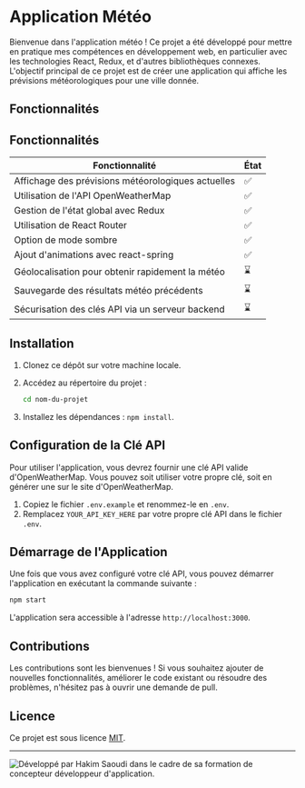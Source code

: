 # Application Météo

Bienvenue dans l'application météo ! Ce projet a été développé pour mettre en pratique mes compétences en développement web, en particulier avec les technologies React, Redux, et d'autres bibliothèques connexes. L'objectif principal de ce projet est de créer une application qui affiche les prévisions météorologiques pour une ville donnée.

## Fonctionnalités

## Fonctionnalités

| Fonctionnalité                                         | État               |
| ------------------------------------------------------ | ------------------ |
| Affichage des prévisions météorologiques actuelles    | :white_check_mark: |
| Utilisation de l'API OpenWeatherMap                   | :white_check_mark: |
| Gestion de l'état global avec Redux                   | :white_check_mark: |
| Utilisation de React Router                           | :white_check_mark: |
| Option de mode sombre                                 | :white_check_mark: |
| Ajout d'animations avec react-spring                  | :white_check_mark: |
| Géolocalisation pour obtenir rapidement la météo      | :hourglass:       |
| Sauvegarde des résultats météo précédents             | :hourglass:       |
| Sécurisation des clés API via un serveur backend      | :hourglass:       |

## Installation

1. Clonez ce dépôt sur votre machine locale.
2. Accédez au répertoire du projet :

    ```bash 
    cd nom-du-projet
    ```
3. Installez les dépendances : `npm install`.

## Configuration de la Clé API

Pour utiliser l'application, vous devrez fournir une clé API valide d'OpenWeatherMap. Vous pouvez soit utiliser votre propre clé, soit en générer une sur le site d'OpenWeatherMap.

1. Copiez le fichier `.env.example` et renommez-le en `.env`.
2. Remplacez `YOUR_API_KEY_HERE` par votre propre clé API dans le fichier `.env`.

## Démarrage de l'Application

Une fois que vous avez configuré votre clé API, vous pouvez démarrer l'application en exécutant la commande suivante :


```bash
npm start

```

L'application sera accessible à l'adresse `http://localhost:3000`.

## Contributions

Les contributions sont les bienvenues ! Si vous souhaitez ajouter de nouvelles fonctionnalités, améliorer le code existant ou résoudre des problèmes, n'hésitez pas à ouvrir une demande de pull.

## Licence

Ce projet est sous licence [MIT](https://opensource.org/licenses/MIT).

---

![Développé par Hakim Saoudi dans le cadre de sa formation de concepteur développeur d'application.
](https://raw.githubusercontent.com/saoudi-h/javaUtils/main/images/hakimsaoudi_javaUtils.png)